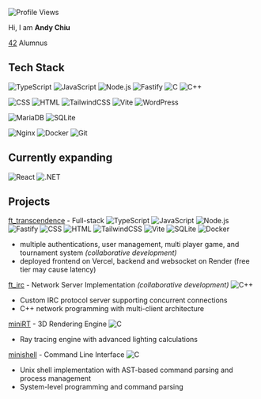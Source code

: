 ![Profile Views](https://komarev.com/ghpvc/?username=andychiu3)

Hi, I am **Andy Chiu** 

[42](https://42.fr/) Alumnus

## Tech Stack

![TypeScript](https://img.shields.io/badge/TypeScript-3178C6?logo=typescript&logoColor=white&style=flat)
![JavaScript](https://img.shields.io/badge/JavaScript-F7DF1E?logo=javascript&logoColor=black&style=flat)
![Node.js](https://img.shields.io/badge/Node.js-339933?logo=node.js&logoColor=white&style=flat)
![Fastify](https://img.shields.io/badge/Fastify-000000?logo=fastify&logoColor=white&style=flat)
![C](https://img.shields.io/badge/C-A8B9CC?logo=c&logoColor=black&style=flat)
![C++](https://img.shields.io/badge/C++-00599C?logo=c%2B%2B&logoColor=white&style=flat)

![CSS](https://img.shields.io/badge/CSS-1572B6?logo=css3&logoColor=white&style=flat)
![HTML](https://img.shields.io/badge/HTML-E34F26?logo=html5&logoColor=white&style=flat)
![TailwindCSS](https://img.shields.io/badge/TailwindCSS-38B2AC?logo=tailwindcss&logoColor=white&style=flat)
![Vite](https://img.shields.io/badge/Vite-646CFF?logo=vite&logoColor=white&style=flat)
![WordPress](https://img.shields.io/badge/WordPress-21759B?logo=wordpress&logoColor=white&style=flat)

![MariaDB](https://img.shields.io/badge/MariaDB-003545?logo=mariadb&logoColor=white&style=flat)
![SQLite](https://img.shields.io/badge/SQLite-003B57?logo=sqlite&logoColor=white&style=flat)

![Nginx](https://img.shields.io/badge/Nginx-009639?logo=nginx&logoColor=white&style=flat)
![Docker](https://img.shields.io/badge/Docker-2496ED?logo=docker&logoColor=white&style=flat)
![Git](https://img.shields.io/badge/Git-F05032?logo=git&logoColor=white&style=flat)

## Currently expanding

![React](https://img.shields.io/badge/React-61DAFB?logo=react&logoColor=black&style=flat)
![.NET](https://img.shields.io/badge/.NET-512BD4?logo=dotnet&logoColor=white&style=flat)

## Projects

[ft_transcendence](https://authplay.vercel.app) - Full-stack
![TypeScript](https://img.shields.io/badge/TypeScript-3178C6?logo=typescript&logoColor=white&style=flat)
![JavaScript](https://img.shields.io/badge/JavaScript-F7DF1E?logo=javascript&logoColor=black&style=flat)
![Node.js](https://img.shields.io/badge/Node.js-339933?logo=node.js&logoColor=white&style=flat)
![Fastify](https://img.shields.io/badge/Fastify-000000?logo=fastify&logoColor=white&style=flat)
![CSS](https://img.shields.io/badge/CSS-1572B6?logo=css3&logoColor=white&style=flat)
![HTML](https://img.shields.io/badge/HTML-E34F26?logo=html5&logoColor=white&style=flat)
![TailwindCSS](https://img.shields.io/badge/TailwindCSS-38B2AC?logo=tailwindcss&logoColor=white&style=flat)
![Vite](https://img.shields.io/badge/Vite-646CFF?logo=vite&logoColor=white&style=flat)
![SQLite](https://img.shields.io/badge/SQLite-003B57?logo=sqlite&logoColor=white&style=flat)
![Docker](https://img.shields.io/badge/Docker-2496ED?logo=docker&logoColor=white&style=flat)

- multiple authentications, user management, multi player game, and tournament system *(collaborative development)*
- deployed frontend on Vercel, backend and websocket on Render (free tier may cause latency)

[ft_irc](https://github.com/andychiu3/ft_irc) - Network Server Implementation *(collaborative development)*
![C++](https://img.shields.io/badge/C++-00599C?logo=c%2B%2B&logoColor=white&style=flat)
- Custom IRC protocol server supporting concurrent connections
- C++ network programming with multi-client architecture

[miniRT](https://github.com/andychiu3/miniRT) - 3D Rendering Engine
![C](https://img.shields.io/badge/C-A8B9CC?logo=c&logoColor=black&style=flat)
- Ray tracing engine with advanced lighting calculations

[minishell](https://github.com/andychiu3/minishell) - Command Line Interface
![C](https://img.shields.io/badge/C-A8B9CC?logo=c&logoColor=black&style=flat)
- Unix shell implementation with AST-based command parsing and process management
- System-level programming and command parsing













